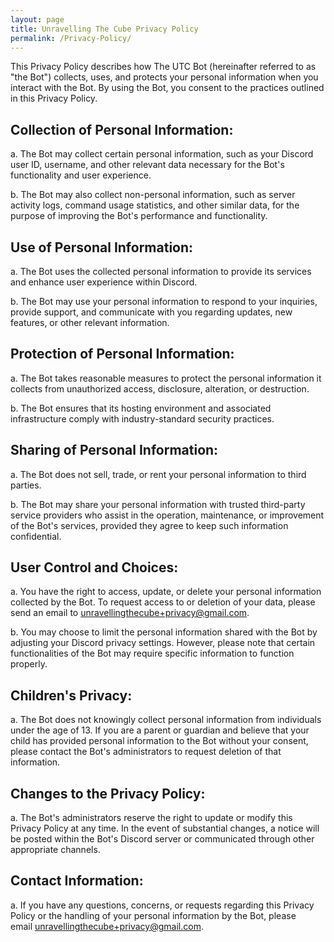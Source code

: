```yaml
---
layout: page
title: Unravelling The Cube Privacy Policy
permalink: /Privacy-Policy/
---
```


This Privacy Policy describes how The UTC Bot (hereinafter referred to as "the Bot") collects, uses, and protects your personal information when you interact with the Bot. By using the Bot, you consent to the practices outlined in this Privacy Policy.

## Collection of Personal Information:

a. The Bot may collect certain personal information, such as your Discord user ID, username, and other relevant data necessary for the Bot's functionality and user experience.

b. The Bot may also collect non-personal information, such as server activity logs, command usage statistics, and other similar data, for the purpose of improving the Bot's performance and functionality.

## Use of Personal Information:

a. The Bot uses the collected personal information to provide its services and enhance user experience within Discord.

b. The Bot may use your personal information to respond to your inquiries, provide support, and communicate with you regarding updates, new features, or other relevant information.

## Protection of Personal Information:

a. The Bot takes reasonable measures to protect the personal information it collects from unauthorized access, disclosure, alteration, or destruction.

b. The Bot ensures that its hosting environment and associated infrastructure comply with industry-standard security practices.

## Sharing of Personal Information:

a. The Bot does not sell, trade, or rent your personal information to third parties.

b. The Bot may share your personal information with trusted third-party service providers who assist in the operation, maintenance, or improvement of the Bot's services, provided they agree to keep such information confidential.

## User Control and Choices:

a. You have the right to access, update, or delete your personal information collected by the Bot. To request access to or deletion of your data, please send an email to [unravellingthecube+privacy@gmail.com](mailto:unravellingthecube+privacy@gmail.com).

b. You may choose to limit the personal information shared with the Bot by adjusting your Discord privacy settings. However, please note that certain functionalities of the Bot may require specific information to function properly.

## Children's Privacy:

a. The Bot does not knowingly collect personal information from individuals under the age of 13. If you are a parent or guardian and believe that your child has provided personal information to the Bot without your consent, please contact the Bot's administrators to request deletion of that information.

## Changes to the Privacy Policy:

a. The Bot's administrators reserve the right to update or modify this Privacy Policy at any time. In the event of substantial changes, a notice will be posted within the Bot's Discord server or communicated through other appropriate channels.

## Contact Information:

a. If you have any questions, concerns, or requests regarding this Privacy Policy or the handling of your personal information by the Bot, please email [unravellingthecube+privacy@gmail.com](mailto:unravellingthecube+privacy@gmail.com).
